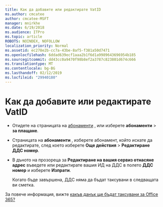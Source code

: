 ```yaml
---
title: Как да добавите или редактирате VatID
ms.author: cmcatee
author: cmcatee-MSFT
manager: mnirkhe
ms.date: 6/19/2018
ms.audience: ITPro
ms.topic: article
ROBOTS: NOINDEX, NOFOLLOW
localization_priority: Normal
ms.assetid: ec278e2b-cc7a-43be-8af5-f381a50d7471
ms.openlocfilehash: 6ddad639ecf1aaa2b1f6d1a9989643696954b185
ms.sourcegitcommit: dd43cc0a9470f98b8ef2a3787c823801d674c666
ms.translationtype: MT
ms.contentlocale: bg-BG
ms.lasthandoff: 02/12/2019
ms.locfileid: "29940180"
---
```

# <a name="how-to-add-or-edit-a-vatid"></a>Как да добавите или редактирате VatID

- Отидете на страницата на [абонаменти](https://go.microsoft.com/fwlink/p/?linkid=842054) , или изберете **абонаменти** \> **за плащане**.
    
- Страницата на **абонаменти** , изберете абонамент, който искате да редактирате, след което изберете **Още действия** \> **Редактиране ДДС номер**.
    
- В дъното на прозореца за **Редактиране на вашия сервиз отнасяне адрес** въведете или редактирате вашия ИД на ДДС в полето **ДДС номер** и изберете **Изпрати**.
    
    Когато бъде завършена, ДДС няма да бъдат таксувани в следващата ви сметка.
    
За повече информация, вижте [какъв данък ще бъдат таксувани за Office 365?](https://support.office.com/article/7e77382b-b966-4ad5-a515-9e629a777a22.aspx)
  

